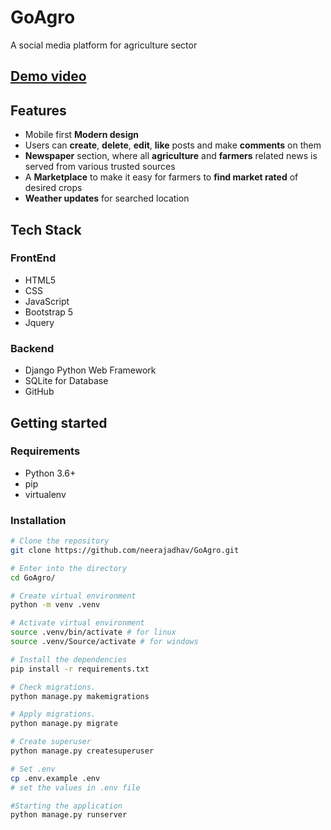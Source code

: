 
# GoAgro
A social media platform for agriculture sector 

## [Demo video](https://drive.google.com/file/d/1E-Zy4Zat2XYIHKrz0iaB9Ii77jSuSdsI/view?usp=sharing)

## Features 
 - Mobile first **Modern design**
 - Users can **create**, **delete**, **edit**, **like** posts and make **comments** on them
 - **Newspaper** section, where all **agriculture** and **farmers** related news is served from various trusted sources
 -  A **Marketplace** to make it easy for farmers to **find market rated** of desired crops
- **Weather updates** for searched location
## Tech Stack

### FrontEnd
 - HTML5
 - CSS
 - JavaScript
 - Bootstrap 5
 - Jquery 

###  Backend

 - Django Python Web Framework
 - SQLite for Database
 - GitHub

## Getting started
###   Requirements
 - Python 3.6+
 - pip
 - virtualenv 

###  Installation
```bash
# Clone the repository
git clone https://github.com/neerajadhav/GoAgro.git

# Enter into the directory
cd GoAgro/

# Create virtual environment 
python -m venv .venv

# Activate virtual environment 
source .venv/bin/activate # for linux
source .venv/Source/activate # for windows

# Install the dependencies
pip install -r requirements.txt

# Check migrations.
python manage.py makemigrations

# Apply migrations.
python manage.py migrate

# Create superuser
python manage.py createsuperuser

# Set .env
cp .env.example .env
# set the values in .env file

#Starting the application
python manage.py runserver
```
